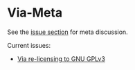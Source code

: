 # Via-Meta

See the [issue section](https://github.com/ViaVersion/Via-Meta/issues/) for meta discussion.

Current issues:
* [Via re-licensing to GNU GPLv3](https://github.com/ViaVersion/Via-Meta/issues/1)